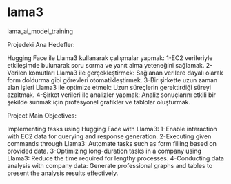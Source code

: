 # lama3
lama_ai_model_training

Projedeki Ana Hedefler:

Hugging Face ile Llama3 kullanarak çalışmalar yapmak: 
1-EC2 verileriyle etkileşimde bulunarak soru sorma ve yanıt alma yeteneğini sağlamak.
2-Verilen komutları Llama3 ile gerçekleştirmek: Sağlanan verilere dayalı olarak form doldurma gibi görevleri otomatikleştirmek.
3-Bir şirkette uzun zaman alan işleri Llama3 ile optimize etmek: Uzun süreçlerin gerektirdiği süreyi azaltmak.
4-Şirket verileri ile analizler yapmak: Analiz sonuçlarını etkili bir şekilde sunmak için profesyonel grafikler ve tablolar oluşturmak.



Project Main Objectives:

Implementing tasks using Hugging Face with Llama3: 
1-Enable interaction with EC2 data for querying and response generation.
2-Executing given commands through Llama3: Automate tasks such as form filling based on provided data.
3-Optimizing long-duration tasks in a company using Llama3: Reduce the time required for lengthy processes.
4-Conducting data analysis with company data: Generate professional graphs and tables to present the analysis results effectively.

